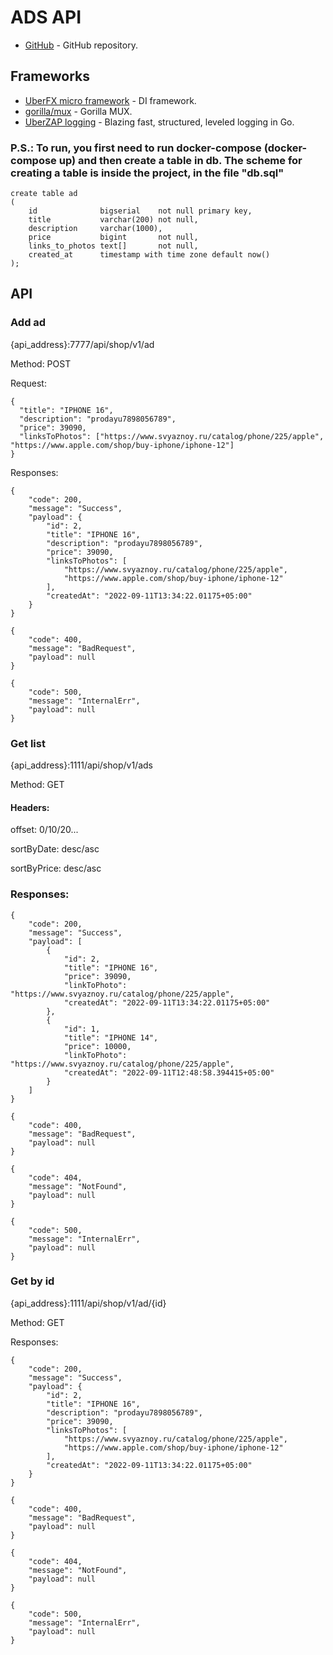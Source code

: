 # ADS API

- [GitHub](https://github.com/jafarsirojov/ads) - GitHub repository.

## Frameworks
- [UberFX micro framework](https://godoc.org/go.uber.org/fx) - DI framework.
- [gorilla/mux](https://github.com/gorilla/mux) - Gorilla MUX.
- [UberZAP logging](https://godoc.org/go.uber.org/zap) - Blazing fast, structured, leveled logging in Go.



### P.S.: To run, you first need to run docker-compose (docker-compose up) and then create a table in db. The scheme for creating a table is inside the project, in the file "db.sql"
```
create table ad
(
    id              bigserial    not null primary key,
    title           varchar(200) not null,
    description     varchar(1000),
    price           bigint       not null,
    links_to_photos text[]       not null,
    created_at      timestamp with time zone default now()
);
```

## API


### Add ad
{api_address}:7777/api/shop/v1/ad

Method: POST

Request:

```
{
  "title": "IPHONE 16",
  "description": "prodayu7898056789",
  "price": 39090,
  "linksToPhotos": ["https://www.svyaznoy.ru/catalog/phone/225/apple", "https://www.apple.com/shop/buy-iphone/iphone-12"]
}
```

Responses:

```
{
    "code": 200,
    "message": "Success",
    "payload": {
        "id": 2,
        "title": "IPHONE 16",
        "description": "prodayu7898056789",
        "price": 39090,
        "linksToPhotos": [
            "https://www.svyaznoy.ru/catalog/phone/225/apple",
            "https://www.apple.com/shop/buy-iphone/iphone-12"
        ],
        "createdAt": "2022-09-11T13:34:22.01175+05:00"
    }
}
```

```
{
    "code": 400,
    "message": "BadRequest",
    "payload": null
}
```

```
{
    "code": 500,
    "message": "InternalErr",
    "payload": null
}
```




### Get list
{api_address}:1111/api/shop/v1/ads

Method: GET

#### Headers:

offset: 0/10/20...

sortByDate: desc/asc

sortByPrice: desc/asc



### Responses:

```
{
    "code": 200,
    "message": "Success",
    "payload": [
        {
            "id": 2,
            "title": "IPHONE 16",
            "price": 39090,
            "linkToPhoto": "https://www.svyaznoy.ru/catalog/phone/225/apple",
            "createdAt": "2022-09-11T13:34:22.01175+05:00"
        },
        {
            "id": 1,
            "title": "IPHONE 14",
            "price": 10000,
            "linkToPhoto": "https://www.svyaznoy.ru/catalog/phone/225/apple",
            "createdAt": "2022-09-11T12:48:58.394415+05:00"
        }
    ]
}
```

```
{
    "code": 400,
    "message": "BadRequest",
    "payload": null
}
```

```
{
    "code": 404,
    "message": "NotFound",
    "payload": null
}
```

```
{
    "code": 500,
    "message": "InternalErr",
    "payload": null
}
```




### Get by id
{api_address}:1111/api/shop/v1/ad/{id}

Method: GET

Responses:

```
{
    "code": 200,
    "message": "Success",
    "payload": {
        "id": 2,
        "title": "IPHONE 16",
        "description": "prodayu7898056789",
        "price": 39090,
        "linksToPhotos": [
            "https://www.svyaznoy.ru/catalog/phone/225/apple",
            "https://www.apple.com/shop/buy-iphone/iphone-12"
        ],
        "createdAt": "2022-09-11T13:34:22.01175+05:00"
    }
}
```

```
{
    "code": 400,
    "message": "BadRequest",
    "payload": null
}
```

```
{
    "code": 404,
    "message": "NotFound",
    "payload": null
}
```

```
{
    "code": 500,
    "message": "InternalErr",
    "payload": null
}
```


